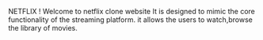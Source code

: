 NETFLIX
! Welcome to netflix clone website
It is designed to mimic the core functionality of the streaming platform. it allows the users to watch,browse the library of movies.
